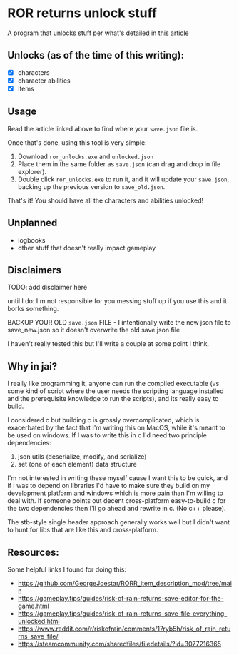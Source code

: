 # ROR returns unlock stuff

A program that unlocks stuff per what's detailed in [this
article](https://gameplay.tips/guides/risk-of-rain-returns-how-to-get-infinite-items-legitimately.html)

## Unlocks (as of the time of this writing):

- [x] characters
- [x] character abilities
- [x] items

## Usage

Read the article linked above to find where your `save.json` file is.

Once that's done, using this tool is very simple:

1. Download `ror_unlocks.exe` and `unlocked.json`
2. Place them in the same folder as `save.json` (can drag and drop in file explorer).
3. Double click `ror_unlocks.exe` to run it, and it will update your `save.json`,
    backing up the previous version to `save_old.json`.

That's it! You should have all the characters and abilities unlocked!

## Unplanned

- logbooks
- other stuff that doesn't really impact gameplay

## Disclaimers

TODO: add disclaimer here

until I do: I'm not responsible for you messing stuff up if you use this and it
borks something.

BACKUP YOUR OLD `save.json` FILE - I intentionally write the new json file to
save_new.json so it doesn't overwrite the old save.json file

I haven't really tested this but I'll write a couple at some point I think.

## Why in jai?

I really like programming it, anyone can run the compiled executable (vs some
kind of script where the user needs the scripting language installed and the
prerequisite knowledge to run the scripts), and its really easy to build.

I considered c but building c is grossly overcomplicated, which is exacerbated
by the fact that I'm writing this on MacOS, while it's meant to be used on
windows. If I was to write this in c I'd need two principle dependencies:

1. json utils (deserialize, modify, and serialize)
2. set (one of each element) data structure

I'm not interested in writing these myself cause I want this to be quick, and
if I was to depend on libraries I'd have to make sure they build on my
development platform and windows which is more pain than I'm willing to deal
with. If someone points out decent cross-platform easy-to-build c for the two
dependencies then I'll go ahead and rewrite in c. (No c++ please).

The stb-style single header approach generally works well but I didn't want to
hunt for libs that are like this and cross-platform.

## Resources:

Some helpful links I found for doing this:

- https://github.com/GeorgeJoestar/RORR_item_description_mod/tree/main
- https://gameplay.tips/guides/risk-of-rain-returns-save-editor-for-the-game.html
- https://gameplay.tips/guides/risk-of-rain-returns-save-file-everything-unlocked.html
- https://www.reddit.com/r/riskofrain/comments/17ryb5h/risk_of_rain_returns_save_file/
- https://steamcommunity.com/sharedfiles/filedetails/?id=3077216365
